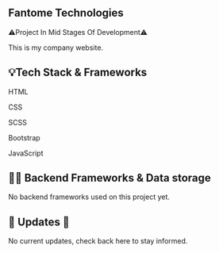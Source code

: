 ## Fantome Technologies

⚠️Project In Mid Stages Of Development⚠️

This is my company website.

## 💡Tech Stack & Frameworks

HTML

CSS

SCSS

Bootstrap

JavaScript 

## 🧑‍💻 Backend Frameworks & Data storage

No backend frameworks used on this project yet.

## 💢 Updates 💢

No current updates, check back here to stay informed.
